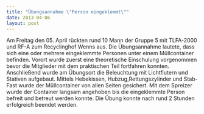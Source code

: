 ```yaml
---
title: "Übungsannahme \"Person eingeklemmt\""
date: 2013-04-06
layout: post
---
```


Am Freitag den 05. April rückten rund 10 Mann der Gruppe 5 mit TLFA-2000 und RF-A zum Recyclinghof Wenns aus. Die Übungsannahme lautete, dass sich eine oder mehrere eingeklemmte Personen unter einem Müllcontainer befinden. Vorort wurde zuerst eine theoretische Einschulung vorgenommen bevor die Mitglieder mit dem praktischen Teil fortfahren konnten. Anschließend wurde am Übungsort die Beleuchtung mit Lichtflutern und Stativen aufgebaut. Mittels Hebekissen, Hubzug,Rettungszylinder und Stab-Fast wurde der Müllcontainer von allen Seiten gesichert. Mit dem Spreizer wurde der Container langsam angehoben bis die eingeklemmte Person befreit und betreut werden konnte. Die Übung konnte nach rund 2 Stunden erfolgreich beendet werden.